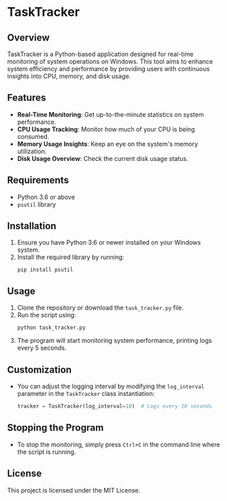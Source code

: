 # TaskTracker

## Overview

TaskTracker is a Python-based application designed for real-time monitoring of system operations on Windows. This tool aims to enhance system efficiency and performance by providing users with continuous insights into CPU, memory, and disk usage.

## Features

- **Real-Time Monitoring**: Get up-to-the-minute statistics on system performance.
- **CPU Usage Tracking**: Monitor how much of your CPU is being consumed.
- **Memory Usage Insights**: Keep an eye on the system's memory utilization.
- **Disk Usage Overview**: Check the current disk usage status.

## Requirements

- Python 3.6 or above
- `psutil` library

## Installation

1. Ensure you have Python 3.6 or newer installed on your Windows system.
2. Install the required library by running:
    ```
    pip install psutil
    ```

## Usage

1. Clone the repository or download the `task_tracker.py` file.
2. Run the script using:
    ```
    python task_tracker.py
    ```
3. The program will start monitoring system performance, printing logs every 5 seconds.

## Customization

- You can adjust the logging interval by modifying the `log_interval` parameter in the `TaskTracker` class instantiation:
  ```python
  tracker = TaskTracker(log_interval=10)  # Logs every 10 seconds
  ```

## Stopping the Program

- To stop the monitoring, simply press `Ctrl+C` in the command line where the script is running.

## License

This project is licensed under the MIT License.